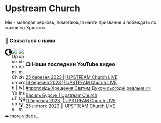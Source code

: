 # Upstream Church

Мы - молодая церковь, помогающая найти призвание и побеждать по жизни со Христом.

### 👥 Связаться с нами

[<img align="left" alt="upstream.life" width="22px" src="https://raw.githubusercontent.com/iconic/open-iconic/master/svg/globe.svg" />][website]
[<img align="left" alt="UpstreamChurch | YouTube" width="22px" src="https://cdn.jsdelivr.net/npm/simple-icons@v3/icons/youtube.svg" />][youtube]
[<img align="left" alt="upstream.church | Instagram" width="22px" src="https://cdn.jsdelivr.net/npm/simple-icons@v3/icons/instagram.svg" />][instagram]

<br />

### 📺 Наши последнии YouTube видео
<!-- YOUTUBE:START -->
- [25 березня 2023 || UPSTREAM Church LIVE](https://www.youtube.com/watch?v=wMpfFD_RrNI)
- [18 березня 2023 || UPSTREAM Church LIVE](https://www.youtube.com/watch?v=1wRRLnZJdT8)
- [#проповідь Хрещення Святим Духом сьогодні реальне 👉 Василь Бурсук | Upstream Church](https://www.youtube.com/watch?v=ibdiXT4SThg)
- [11 березня 2023 || UPSTREAM Church LIVE](https://www.youtube.com/watch?v=hQKd8pgDzik)
- [25 лютого 2023 || UPSTREAM Church LIVE](https://www.youtube.com/watch?v=Ub5tYcAWuhw)
<!-- YOUTUBE:END -->

➡️ [more videos...](https://youtube.com/UpstreamChurch)

[website]: https://upstream.life/
[youtube]: https://youtube.com/UpstreamChurch
[instagram]: https://www.instagram.com/upstream.church
